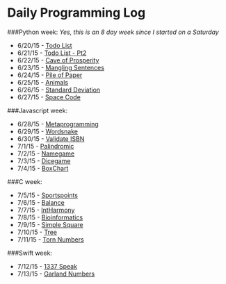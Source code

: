 # Daily Programming Log
###Python week:
*Yes, this is an 8 day week since I started on a Saturday*
* 6/20/15 - [Todo List](https://github.com/trvrsalom/dailyprogrammer/tree/master/Week_1/6_20_15)
* 6/21/15 - [Todo List - Pt2](https://github.com/trvrsalom/dailyprogrammer/tree/master/Week_1/6_21_15)
* 6/22/15 - [Cave of Prosperity](https://github.com/trvrsalom/dailyprogrammer/tree/master/Week_1/6_22_15)
* 6/23/15 - [Mangling Sentences](https://github.com/trvrsalom/dailyprogrammer/tree/master/Week_1/6_23_15)
* 6/24/15 - [Pile of Paper](https://github.com/trvrsalom/dailyprogrammer/tree/master/Week_1/6_24_15)
* 6/25/15 - [Animals](https://github.com/trvrsalom/dailyprogrammer/tree/master/Week_1/6_25_15)
* 6/26/15 - [Standard Deviation](https://github.com/trvrsalom/dailyprogrammer/tree/master/Week_1/6_26_15)
* 6/27/15 - [Space Code](https://github.com/trvrsalom/dailyprogrammer/tree/master/Week_1/6_27_15)

###Javascript week:
* 6/28/15 - [Metaprogramming](https://github.com/trvrsalom/dailyprogrammer/tree/master/Week_2/6_28_15)
* 6/29/15 - [Wordsnake](https://github.com/trvrsalom/dailyprogrammer/tree/master/Week_2/6_29_15)
* 6/30/15 - [Validate ISBN](https://github.com/trvrsalom/dailyprogrammer/tree/master/Week_2/6_30_15)
* 7/1/15 - [Palindromic](https://github.com/trvrsalom/dailyprogrammer/tree/master/Week_2/7_1_15)
* 7/2/15 - [Namegame](https://github.com/trvrsalom/dailyprogrammer/tree/master/Week_2/7_2_15)
* 7/3/15 - [Dicegame](https://github.com/trvrsalom/dailyprogrammer/tree/master/Week_2/7_3_15)
* 7/4/15 - [BoxChart](https://github.com/trvrsalom/dailyprogrammer/tree/master/Week_2/7_4_15)

###C week:
* 7/5/15 - [Sportspoints](https://github.com/trvrsalom/dailyprogrammer/tree/master/Week_3/7_5_15)
* 7/6/15 - [Balance](https://github.com/trvrsalom/dailyprogrammer/tree/master/Week_3/7_6_15)
* 7/7/15 - [IntHarmony](https://github.com/trvrsalom/dailyprogrammer/tree/master/Week_3/7_7_15)
* 7/8/15 - [Bioinformatics](https://github.com/trvrsalom/dailyprogrammer/tree/master/Week_3/7_8_15)
* 7/9/15 - [Simple Square](https://github.com/trvrsalom/dailyprogrammer/tree/master/Week_3/7_9_15)
* 7/10/15 - [Tree](https://github.com/trvrsalom/dailyprogrammer/tree/master/Week_3/7_10_15)
* 7/11/15 - [Torn Numbers](https://github.com/trvrsalom/dailyprogrammer/tree/master/Week_3/7_11_15)

###Swift week:
* 7/12/15 - [1337 Speak](https://github.com/trvrsalom/dailyprogrammer/tree/master/Week_4/7_12_15)
* 7/13/15 - [Garland Numbers](https://github.com/trvrsalom/dailyprogrammer/tree/master/Week_4/7_13_15)
